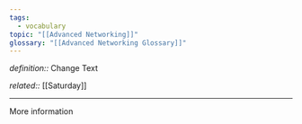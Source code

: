 ```yaml
---
tags:
  - vocabulary
topic: "[[Advanced Networking]]"
glossary: "[[Advanced Networking Glossary]]"
---
```

*definition::* Change Text

*related::* [[Saturday]]

---

More information